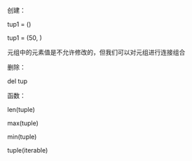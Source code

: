 创建：

tup1 = ()

tup1 = (50, ) 



元组中的元素值是不允许修改的，但我们可以对元组进行连接组合



删除：

del tup 



函数：

len(tuple)

max(tuple)

min(tuple)

tuple(iterable)